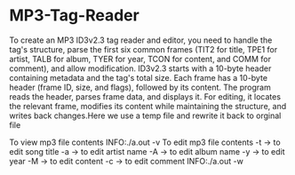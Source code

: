 # MP3-Tag-Reader
To create an MP3 ID3v2.3 tag reader and editor, you need to handle the tag's structure, parse the first six common
frames (TIT2 for title, TPE1 for artist, TALB for album, TYER for year, TCON for content, and COMM for comment), 
and allow modification. ID3v2.3 starts with a 10-byte header containing metadata and the tag's total size. Each 
frame has a 10-byte header (frame ID, size, and flags), followed by its content. The program reads the header, 
parses frame data, and displays it. For editing, it locates the relevant frame, modifies its content while
maintaining the structure, and writes back changes.Here we use a temp file and rewrite it back to orginal file

To view mp3 file contents
INFO:./a.out -v <file>
To edit mp3 file contents
<Tags>
 -t -> to edit song title
 -a -> to edit artist name
 -A -> to edit album name
 -y -> to edit year
 -M -> to edit content
 -c -> to edit comment
INFO:./a.out -w <file> <tag>